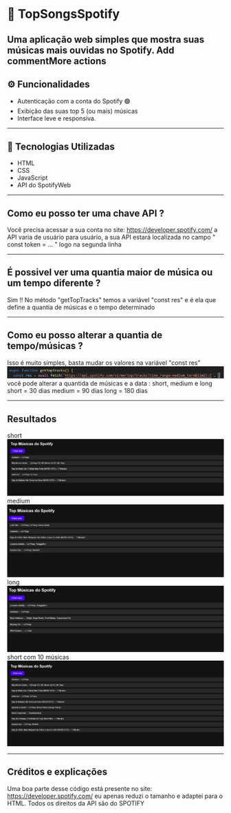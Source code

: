 # 🎵 TopSongsSpotify

Uma aplicação web simples que mostra suas músicas mais ouvidas no Spotify.
Add commentMore actions
---

## ⚙️ Funcionalidades

- Autenticação com a conta do Spotify 🟢
- Exibição das suas top 5 (ou mais) músicas
- Interface leve e responsiva.  

---

## 🔨 Tecnologias Utilizadas

- HTML
- CSS
- JavaScript   
- API do SpotifyWeb 

---

## Como eu posso ter uma chave API ?

Você precisa acessar a sua conta no site: https://developer.spotify.com/
a API varia de usuário para usuário, a sua API estará localizada no campo
" const token = ... " logo na segunda linha

---

## É possivel ver uma quantia maior de música ou um tempo diferente ?

Sim !! No método "getTopTracks" temos a variável "const res"
e é ela que define a quantia de músicas e o tempo determinado

---

## Como eu posso alterar a quantia de tempo/músicas ?

Isso é muito simples, basta mudar os valores na variável "const res"
![image_alt](https://raw.githubusercontent.com/DanielGalleazzo/TopSongsSpotify/refs/heads/main/spotifyconstres.JPG)
você pode alterar a quantida de músicas e a data : short, medium e long
short = 30 dias 
medium = 90 dias
long = 180 dias

---

## Resultados

short
![image_alt](https://raw.githubusercontent.com/DanielGalleazzo/TopSongsSpotify/refs/heads/main/Top5MusicasShortTime.JPG)
medium
![image_alt](https://raw.githubusercontent.com/DanielGalleazzo/TopSongsSpotify/refs/heads/main/Top5MusicasMediumTime.JPG)
long
![image_alt](https://raw.githubusercontent.com/DanielGalleazzo/TopSongsSpotify/refs/heads/main/Top5MusicasLongTime.JPG)
short com 10 músicas
![image_alt](https://raw.githubusercontent.com/DanielGalleazzo/TopSongsSpotify/refs/heads/main/Top10MusicasShortTime.JPG)

---

## Créditos e explicações

Uma boa parte desse código está presente no site: https://developer.spotify.com/
eu apenas reduzi o tamanho e adaptei para o HTML. 
Todos os direitos da API são do SPOTIFY 
